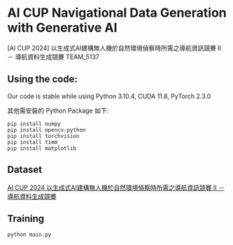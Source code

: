 # AI CUP Navigational Data Generation with Generative AI
[AI CUP 2024] 以生成式AI建構無人機於自然環境偵察時所需之導航資訊競賽 II － 導航資料生成競賽 TEAM_5137

## Using the code:
Our code is stable while using Python 3.10.4, CUDA 11.8, PyTorch 2.3.0

其他需安裝的 Python Package 如下:
```
pip install numpy
pip install opencv-python
pip install torchvision
pip install timm
pip install matplotlib
```

## Dataset
[AI CUP 2024 以生成式AI建構無人機於自然環境偵察時所需之導航資訊競賽 II － 導航資料生成競賽](https://tbrain.trendmicro.com.tw/Competitions/Details/35)

## Training
```
python main.py
```
